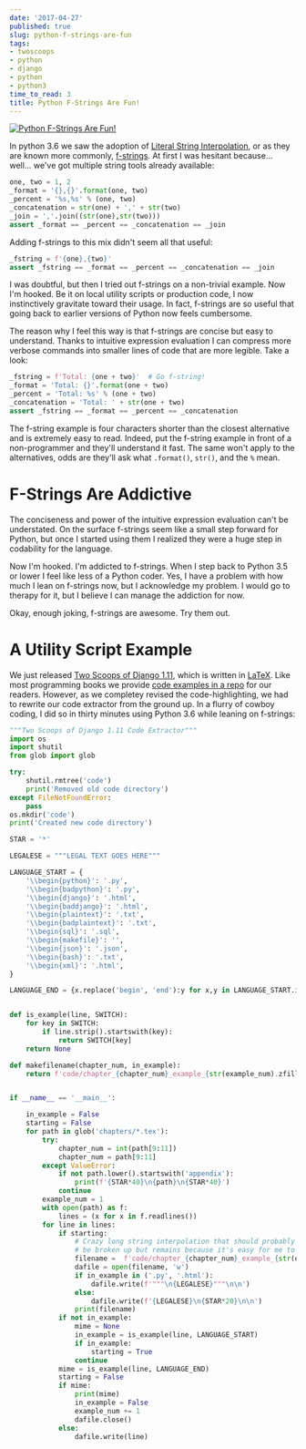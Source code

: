 ```yaml
---
date: '2017-04-27'
published: true
slug: python-f-strings-are-fun
tags:
- twoscoops
- python
- django
- python
- python3
time_to_read: 3
title: Python F-Strings Are Fun!
---
```


[![Python F-Strings Are Fun!](https://raw.githubusercontent.com/pydanny/pydanny.github.com/master/static/python-tip-from-pydanny.png)](/python-f-strings-are-fun.html)

In python 3.6 we saw the adoption of [Literal String
Interpolation](https://www.python.org/dev/peps/pep-0498/), or as they
are known more commonly,
[f-strings](https://docs.python.org/3.6/reference/lexical_analysis.html#f-strings).
At first I was hesitant because\... well\... we've got multiple string
tools already available:

``` python
one, two = 1, 2
_format = '{},{}'.format(one, two)
_percent = '%s,%s' % (one, two)
_concatenation = str(one) + ',' + str(two)
_join = ','.join((str(one),str(two)))
assert _format == _percent == _concatenation == _join
```

Adding f-strings to this mix didn't seem all that useful:

``` python
_fstring = f'{one},{two}'
assert _fstring == _format == _percent == _concatenation == _join
```

I was doubtful, but then I tried out f-strings on a non-trivial example.
Now I'm hooked. Be it on local utility scripts or production code, I
now instinctively gravitate toward their usage. In fact, f-strings are
so useful that going back to earlier versions of Python now feels
cumbersome.

The reason why I feel this way is that f-strings are concise but easy to
understand. Thanks to intuitive expression evaluation I can compress
more verbose commands into smaller lines of code that are more legible.
Take a look:

``` python
_fstring = f'Total: {one + two}'  # Go f-string!
_format = 'Total: {}'.format(one + two)
_percent = 'Total: %s' % (one + two)
_concatenation = 'Total: ' + str(one + two)
assert _fstring == _format == _percent == _concatenation
```

The f-string example is four characters shorter than the closest
alternative and is extremely easy to read. Indeed, put the f-string
example in front of a non-programmer and they'll understand it fast.
The same won't apply to the alternatives, odds are they'll ask what
`.format()`, `str()`, and the `%` mean.

F-Strings Are Addictive
=======================

The conciseness and power of the intuitive expression evaluation can't
be understated. On the surface f-strings seem like a small step forward
for Python, but once I started using them I realized they were a huge
step in codability for the language.

Now I'm hooked. I'm addicted to f-strings. When I step back to Python
3.5 or lower I feel like less of a Python coder. Yes, I have a problem
with how much I lean on f-strings now, but I acknowledge my problem. I
would go to therapy for it, but I believe I can manage the addiction for
now.

Okay, enough joking, f-strings are awesome. Try them out.

A Utility Script Example
========================

We just released [Two Scoops of Django
1.11](https://www.roygreenfeld.com/products/two-scoops-of-django-1-11),
which is written in [LaTeX](https://en.wikipedia.org/wiki/LaTeX). Like
most programming books we provide [code examples in a
repo](https://github.com/twoscoops/two-scoops-of-django-1.11/tree/master/code)
for our readers. However, as we completey revised the code-highlighting,
we had to rewrite our code extractor from the ground up. In a flurry of
cowboy coding, I did so in thirty minutes using Python 3.6 while leaning
on f-strings:

``` python
"""Two Scoops of Django 1.11 Code Extractor"""
import os
import shutil
from glob import glob

try:
    shutil.rmtree('code')
    print('Removed old code directory')
except FileNotFoundError:
    pass
os.mkdir('code')
print('Created new code directory')

STAR = '*'

LEGALESE = """LEGAL TEXT GOES HERE"""

LANGUAGE_START = {
    '\\begin{python}': '.py',
    '\\begin{badpython}': '.py',
    '\\begin{django}': '.html',
    '\\begin{baddjango}': '.html',
    '\\begin{plaintext}': '.txt',
    '\\begin{badplaintext}': '.txt',
    '\\begin{sql}': '.sql',
    '\\begin{makefile}': '',
    '\\begin{json}': '.json',
    '\\begin{bash}': '.txt',
    '\\begin{xml}': '.html',
}

LANGUAGE_END = {x.replace('begin', 'end'):y for x,y in LANGUAGE_START.items()}


def is_example(line, SWITCH):
    for key in SWITCH:
        if line.strip().startswith(key):
            return SWITCH[key]
    return None

def makefilename(chapter_num, in_example):
    return f'code/chapter_{chapter_num}_example_{str(example_num).zfill(2)}{in_example}'


if __name__ == '__main__':

    in_example = False
    starting = False
    for path in glob('chapters/*.tex'):
        try:
            chapter_num = int(path[9:11])
            chapter_num = path[9:11]
        except ValueError:
            if not path.lower().startswith('appendix'):
                print(f'{STAR*40}\n{path}\n{STAR*40}')
            continue
        example_num = 1
        with open(path) as f:
            lines = (x for x in f.readlines())
        for line in lines:
            if starting:
                # Crazy long string interpolation that should probably
                # be broken up but remains because it's easy for me to read
                filename =  f'code/chapter_{chapter_num}_example_{str(example_num).zfill(2)}{in_example}'
                dafile = open(filename, 'w')
                if in_example in ('.py', '.html'):
                    dafile.write(f'"""\n{LEGALESE}"""\n\n')
                else:
                    dafile.write(f'{LEGALESE}\n{STAR*20}\n\n')
                print(filename)
            if not in_example:
                mime = None
                in_example = is_example(line, LANGUAGE_START)
                if in_example:
                    starting = True
                continue
            mime = is_example(line, LANGUAGE_END)
            starting = False
            if mime:
                print(mime)
                in_example = False
                example_num += 1
                dafile.close()
            else:
                dafile.write(line)
```
